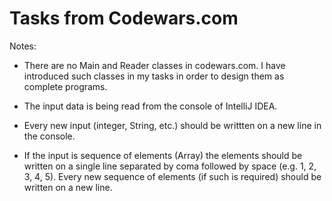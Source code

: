 # Tasks from Codewars.com 


Notes:  

- There are no Main and Reader classes in codewars.com. I have introduced such classes in my tasks in order to design them as complete programs.  

- The input data is being read from the console of IntelliJ IDEA.  

- Every new input (integer, String, etc.) should be writtten on a new line in the console.  

- If the input is sequence of elements (Array) the elements should be written on a single line separated by coma followed by space (e.g. 1, 2, 3, 4, 5). Every new sequence of elements (if such is required) should be written on a new line.    
